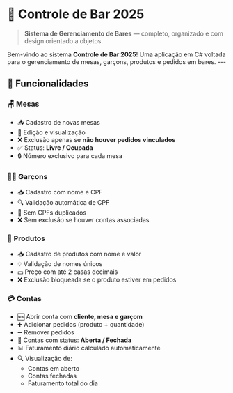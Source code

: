 
# 🍻 Controle de Bar 2025

> **Sistema de Gerenciamento de Bares** — completo, organizado e com design orientado a objetos.

Bem-vindo ao sistema **Controle de Bar 2025**! Uma aplicação em C# voltada para o gerenciamento de mesas, garçons, produtos e pedidos em bares. ---

## 🚀 Funcionalidades

### 🪑 Mesas
- 📥 Cadastro de novas mesas
- 🔄 Edição e visualização
- ❌ Exclusão apenas se **não houver pedidos vinculados**
- ✅ Status: **Livre / Ocupada**
- 🔒 Número exclusivo para cada mesa

### 🧑‍🍳 Garçons
- 📥 Cadastro com nome e CPF
- 🔍 Validação automática de CPF
- 🚫 Sem CPFs duplicados
- ❌ Sem exclusão se houver contas associadas

### 🍔 Produtos
- 📥 Cadastro de produtos com nome e valor
- 💡 Validação de nomes únicos
- 💵 Preço com até 2 casas decimais
- ❌ Exclusão bloqueada se o produto estiver em pedidos

### 💳 Contas
- 🆕 Abrir conta com **cliente, mesa e garçom**
- ➕ Adicionar pedidos (produto + quantidade)
- ➖ Remover pedidos
- 🔐 Contas com status: **Aberta / Fechada**
- 📊 Faturamento diário calculado automaticamente
- 🔍 Visualização de:
  - Contas em aberto
  - Contas fechadas
  - Faturamento total do dia
